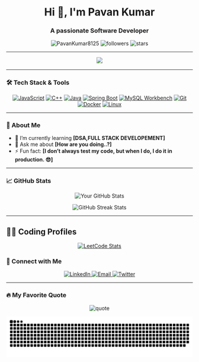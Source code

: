 <h1 align="center">Hi 👋, I'm Pavan Kumar </h1>
<h3 align="center">A passionate Software Developer </h3>

<p align="center">
  <img src="https://komarev.com/ghpvc/?username=PavanKumar8125&label=Profile%20views&color=0e75b6&style=flat" alt="PavanKumar8125" />
  <img src="https://img.shields.io/github/followers/PavanKumar8125?label=Followers" alt="followers" />
  <img src="https://img.shields.io/github/stars/PavanKumar8125?label=Stars" alt="stars" />
</p>

---

<p align="center">
  <img src="https://media.giphy.com/media/qgQUggAC3Pfv687qPC/giphy.gif" width="400" />
</p>



---

### 🛠 Tech Stack & Tools

<p align="center">
  <a href="#"><img src="https://img.icons8.com/color/48/000000/javascript.png" alt="JavaScript" /></a>
  <a href="#"><img src="https://img.icons8.com/color/48/000000/c-plus-plus-logo.png" alt="C++" /></a>
  <a href="#"><img src="https://img.icons8.com/color/48/000000/java-coffee-cup-logo.png" alt="Java" /></a>
  <a href="#"><img src="https://img.icons8.com/color/48/000000/spring-logo.png" alt="Spring Boot" /></a>
 <a href="#"><img src="https://img.icons8.com/ios-filled/50/4479A1/mysql-logo.png" alt="MySQL Workbench" /></a>
  <a href="#"><img src="https://img.icons8.com/color/48/000000/git.png" alt="Git" /></a>
  <a href="#"><img src="https://img.icons8.com/color/48/000000/docker.png" alt="Docker" /></a>
  <a href="#"><img src="https://img.icons8.com/color/48/000000/linux.png" alt="Linux" /></a>
</p>

---

### 🚀 About Me

- 🌱 I’m currently learning **[DSA,FULL STACK DEVELOPEMENT]**
- 💬 Ask me about **[How are you doing..?]**
- ⚡ Fun fact: **[I don’t always test my code, but when I do, I do it in production. 😎]**

---

### 📈 GitHub Stats

<p align="center">
  <img src="https://github-readme-stats.vercel.app/api?username=PavanKumar8125&show_icons=true&theme=radical" alt="Your GitHub Stats" />
</p>

<p align="center">
  <img src="https://github-readme-streak-stats.herokuapp.com/?user=PavanKumar8125&theme=radical" alt="GitHub Streak Stats" />
</p>

---

## 👨‍💻 Coding Profiles

<div align="center">
  <!-- LeetCode Card -->
  <a href="https://leetcode.com/nasinapavan675/">
    <img width="45%" src="https://leetcard.jacoblin.cool/nasinapavan675?theme=dark&font=Adamina&ext=contest" alt="LeetCode Stats"/>
  </a>
</div>

### 🔗 Connect with Me

<p align="center">
  <a href="https://www.linkedin.com/in/pavankumar8125/" target="_blank">
    <img src="https://img.icons8.com/color/48/000000/linkedin.png" alt="LinkedIn"/>
  </a>
  <a href="mailto:nasinapavan675@gmail.com" target="_blank">
    <img src="https://img.icons8.com/color/48/000000/gmail-new.png" alt="Email"/>
  </a>
  <a href="https://twitter.com/Mr_Pavan_kumar_" target="_blank">
    <img src="https://img.icons8.com/color/48/000000/twitter.png" alt="Twitter"/>
  </a>
</p>

---

### 🔥 My Favorite Quote

<p align="center">
  <img src="https://quotes-github-readme.vercel.app/api?type=horizontal&theme=dracula" alt="quote">
</p>


<p align="center">
  <img src="https://raw.githubusercontent.com/platane/snk/output/github-contribution-grid-snake.svg" alt="Snake animation"/>
</p>





